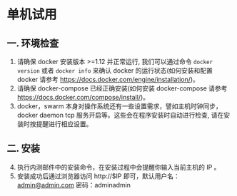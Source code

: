# 单机试用

## 一. 环境检查

1. 请确保 docker 安装版本 >=1.12 并正常运行, 我们可以通过命令 `docker version` 或者 `docker info` 来确认 docker 的运行状态(如何安装和配置 docker 请参考 https://docs.docker.com/engine/installation/)。
2. 请确保 docker-compose 已经正确安装(如何安装 docker-compose 请参考 https://docs.docker.com/compose/install/)。
3. docker，swarm 本身对操作系统还有一些设置需求，譬如主机时钟同步，docker daemon tcp 服务开启等。这些会在程序安装时自动进行检查, 请在安装时按提醒进行相应设置。

## 二. 安装

4. 执行内测邮件中的安装命令，在安装过程中会提醒你输入当前主机的 IP 。
5. 安装成功后通过浏览器访问 http://$IP 即可，默认用户名：admin@admin.com 密码：adminadmin
